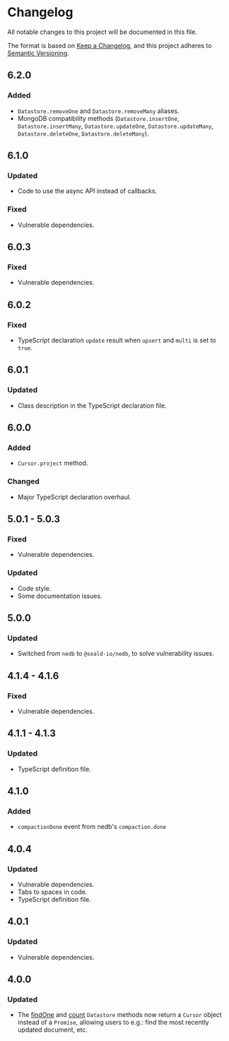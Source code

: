 # Changelog
All notable changes to this project will be documented in this file.

The format is based on [Keep a Changelog](https://keepachangelog.com/en/1.0.0/),
and this project adheres to [Semantic Versioning](https://semver.org/spec/v2.0.0.html).

## 6.2.0
### Added
- `Datastore.removeOne` and `Datastore.removeMany` aliases.
- MongoDB compatibility methods (`Datastore.insertOne`, `Datastore.insertMany`, `Datastore.updateOne`, `Datastore.updateMany`, `Datastore.deleteOne`, `Datastore.deleteMany`).

## 6.1.0
### Updated
- Code to use the async API instead of callbacks.

### Fixed
- Vulnerable dependencies.

## 6.0.3
### Fixed
- Vulnerable dependencies.

## 6.0.2
### Fixed
- TypeScript declaration `update` result when `upsert` and `multi` is set to `true`.

## 6.0.1
### Updated
- Class description in the TypeScript declaration file.

## 6.0.0
### Added
- `Cursor.project` method.

### Changed
- Major TypeScript declaration overhaul.

## 5.0.1 - 5.0.3
### Fixed
- Vulnerable dependencies.

### Updated
- Code style.
- Some documentation issues.

## 5.0.0
### Updated
- Switched from `nedb` to `@seald-io/nedb`, to solve vulnerability issues.

## 4.1.4 - 4.1.6
### Fixed
- Vulnerable dependencies.

## 4.1.1 - 4.1.3
### Updated
- TypeScript definition file.

## 4.1.0
### Added
- `compactionDone` event from nedb's `compaction.done`

## 4.0.4
### Updated
- Vulnerable dependencies.
- Tabs to spaces in code.
- TypeScript definition file.

## 4.0.1
### Updated
- Vulnerable dependencies.

## 4.0.0
### Updated
- The [findOne](https://github.com/bajankristof/nedb-promises/blob/master/docs.md#Datastore+findOne) and [count](https://github.com/bajankristof/nedb-promises/blob/master/docs.md#Datastore+count) `Datastore` methods now return a `Cursor` object instead of a `Promise`, allowing users to e.g.: find the most recently updated document, etc.
